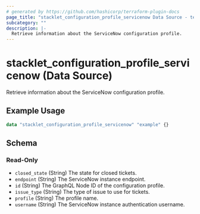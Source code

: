 ```yaml
---
# generated by https://github.com/hashicorp/terraform-plugin-docs
page_title: "stacklet_configuration_profile_servicenow Data Source - terraform-provider-stacklet"
subcategory: ""
description: |-
  Retrieve information about the ServiceNow configuration profile.
---
```


# stacklet_configuration_profile_servicenow (Data Source)

Retrieve information about the ServiceNow configuration profile.

## Example Usage

```terraform
data "stacklet_configuration_profile_servicenow" "example" {}
```

<!-- schema generated by tfplugindocs -->
## Schema

### Read-Only

- `closed_state` (String) The state for closed tickets.
- `endpoint` (String) The ServiceNow instance endpoint.
- `id` (String) The GraphQL Node ID of the configuration profile.
- `issue_type` (String) The type of issue to use for tickets.
- `profile` (String) The profile name.
- `username` (String) The ServiceNow instance authentication username.
